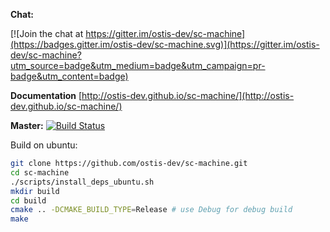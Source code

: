 **Chat:**

[![Join the chat at https://gitter.im/ostis-dev/sc-machine](https://badges.gitter.im/ostis-dev/sc-machine.svg)](https://gitter.im/ostis-dev/sc-machine?utm_source=badge&utm_medium=badge&utm_campaign=pr-badge&utm_content=badge)

**Documentation**
[http://ostis-dev.github.io/sc-machine/](http://ostis-dev.github.io/sc-machine/)

**Master:** 
[![Build Status](https://travis-ci.org/ostis-dev/sc-machine.svg?branch=master)](https://travis-ci.org/ostis-dev/sc-machine)

Build on ubuntu:
```sh
git clone https://github.com/ostis-dev/sc-machine.git
cd sc-machine
./scripts/install_deps_ubuntu.sh
mkdir build
cd build
cmake .. -DCMAKE_BUILD_TYPE=Release # use Debug for debug build
make
```
